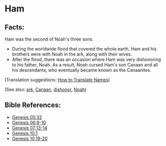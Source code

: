 # Ham #

## Facts: ##

Ham was the second of Noah's three sons.

* During the worldwide flood that covered the whole earth, Ham and his brothers were with Noah in the ark, along with their wives.
* After the flood, there was an occasion where Ham was very dishonoring to his father, Noah. As a result, Noah cursed Ham's son Canaan and all his descendants, who eventually became known as the Canaanites.

(Translation suggestions: [How to Translate Names](en/ta-vol1/translate/man/translate-names))

(See also: [ark](../other/ark.md), [Canaan](../other/canaan.md), [dishonor](../other/dishonor.md), [Noah](../other/noah.md))

## Bible References: ##

* [Genesis 05:32](en/tn/gen/help/05/32)
* [Genesis 06:9-10](en/tn/gen/help/06/09)
* [Genesis 07:13-14](en/tn/gen/help/07/13)
* [Genesis 10:1](en/tn/gen/help/10/01)
* [Genesis 10:19-20](en/tn/gen/help/10/19)